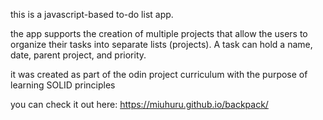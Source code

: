 this is a javascript-based to-do list app.

the app supports the creation of multiple projects that allow the users to organize their tasks into separate lists (projects). 
A task can hold a name, date, parent project, and priority.

it was created as part of the odin project curriculum with the purpose of learning SOLID principles

you can check it out here: https://miuhuru.github.io/backpack/
